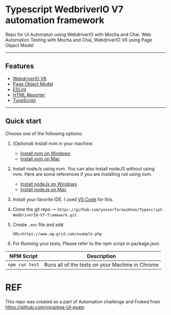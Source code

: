 # Typescript WedbriverIO V7 automation framework

Repo for UI Automaton using WebdriverIO with Mocha and Chai.
Web Automation Testing with Mocha and Chai, WebdriverIO V6 using Page Object Model

***

## Features

- [WebdriverIO V6](https://v6.webdriver.io/)
- [Page Object Model](https://webdriver.io/docs/pageobjects/)
- [ESLint](https://eslint.org/)
- [HTML Reporter](https://webdriver.io/docs/rpii-wdio-html-reporter/)
- [TypeScript](https://webdriver.io/docs/typescript/)

***

## Quick start

Choose one of the following options:

1. (Optional) Install nvm in your machine.
    - [Install nvm on Windows](https://codeburst.io/nvm-for-windows-how-to-install-and-use-13b7a4209791)
    - [Install nvm on Mac](https://nodesource.com/blog/installing-node-js-tutorial-using-nvm-on-mac-os-x-and-ubuntu/)

2. Install nodeJs using nvm. You can also install nodeJS without using nvm. Here are some references if you are installing not using nvm.
    - [Install nodeJs on Windows](https://phoenixnap.com/kb/install-node-js-npm-on-windows)
    - [Install nodeJs on Mac](https://www.webucator.com/how-to/how-install-nodejs-on-mac.cfm)

3. Install your favorite IDE. I used [VS Code](https://code.visualstudio.com/download) for this.

4. Clone the git repo — `https://github.com/yasserfaraazkhan/Typescript-WedbriverIO-V7-framework.git`.

5. Create `.env` file and add

    ```console
    URL=https://www.ag-grid.com/example.php
    ```

6. For Running your tests, Please refer to the npm script in package.json

| NPM Script  | Description       |
|-------------|-------------------|
| `npm run test` | Runs all of the tests on your Machine in Chrome |


# REF
This repo was created as a part of Automation challenge and Froked from https://github.com/vora/eqa-UI-exam
